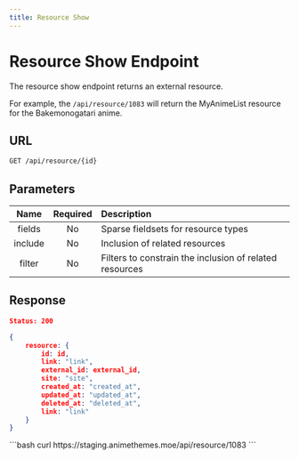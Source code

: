 ```yaml
---
title: Resource Show
---
```


<Block>

# Resource Show Endpoint

The resource show endpoint returns an external resource.

For example, the `/api/resource/1083` will return the MyAnimeList resource for the Bakemonogatari anime.

## URL

```sh
GET /api/resource/{id}
```

## Parameters

| Name    | Required | Description                                             |
| :-----: | :------: | :------------------------------------------------------ |
| fields  | No       | Sparse fieldsets for resource types                     |
| include | No       | Inclusion of related resources                          |
| filter  | No       | Filters to constrain the inclusion of related resources |

## Response

```json
Status: 200

{
    resource: {
        id: id,
        link: "link",
        external_id: external_id,
        site: "site",
        created_at: "created_at",
        updated_at: "updated_at",
        deleted_at: "deleted_at",
        link: "link"
    }
}
```

<Example>

<CURL>
```bash
curl https://staging.animethemes.moe/api/resource/1083
```
</CURL>

</Example>

</Block>